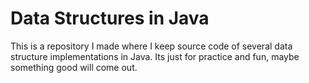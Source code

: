 # Data Structures in Java
 This is a repository I made where I keep source code of several data structure implementations in Java. Its just for practice and fun, maybe something good will come out.
